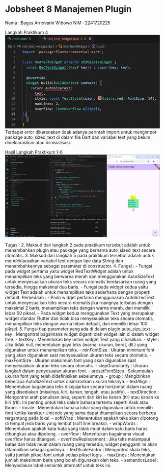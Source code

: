 # Jobsheet 8 Manajemen Plugin

Nama : Bagus Arnovario Wibowo
NIM : 2241720225

Langkah Praktikum 4
![Screenshot Hasil Langkah Praktikum 4](images/Langkah_Praktikum_4.png)<br/>
Terdapat error dikarenakan tidak adanya perintah import untuk mengimpor package auto_sized_text di dalam file Dart dan variabel text yang belum dideklarasikan atau diinisialisasi.

Hasil Langkah Praktikum 1-6
![Screenshot Hasil Langkah Praktikum 4](images/Hasil_Langkah_Praktikum_1-6.png)

Tugas : 
2. Maksud dari langkah 2 pada praktikum tersebut adalah untuk menambahkan plugin atau package yang bernama auto_sized_text secara otomatis.
3. Maksud dari langkah 5 pada praktikum tersebut adalah untuk mendeklarasikan variabel text dengan tipe data String dan menambahkannya sebagai parameter di constructor.
4. Fungsi : 
    - Fungsi pada widget pertama yaitu widget RedTextWidget adalah untuk menampilkan teks yang berwarna merah dan menggunakan AutoSizeText untuk menyesuaikan ukuran teks secara otomatis berdasarkan ruang yang tersedia, hingga maksimal dua baris.
    - Fungsi pada widget kedua yaitu widget Text adalah untuk menampilkan teks sederhana dengan properti default.
   Perbedaan :
    - Pada widget pertama menggunakan AutoSizedText untuk menyesuaikan teks secara otomatis jika ruangnya terbatas dengan maksimal 2 baris, menampilkan teks dengan warna merah, dan memiliki lebar 50 piksel.
    - Pada widget kedua menggunakan Text yang merupakan widget standar Flutter dan tidak bisa menyesuaikan teks secara otomatis, menampilkan teks dengan warna hitam default, dan memiliki lebar 100 piksel.
5. Fungsi tiap parameter yang ada di dalam plugin auto_size_text :
    - key :
    Mengontrol bagaimana widget diganti oleh widget lain di dalam widget tree.
    - textKey : 
    Menentukan key untuk widget Text yang dihasilkan.
    - style :
    Jika tidak null, menentukan gaya teks (warna, ukuran, berat, dll.) yang digunakan untuk menampilkan teks.
    - minFontSize :
    Ukuran minimum font yang akan digunakan saat menyesuaikan ukuran teks secara otomatis.
    - maxFontSize :
    Ukuran maksimum font yang akan digunakan saat menyesuaikan ukuran teks secara otomatis.
    - stepGranularity :
    Ukuran langkah dalam penyesuaian ukuran font.
    - presetFontSizes :
    Sekumpulan ukuran font yang telah didefinisikan sebelumnya.
    - group :
    Mengizinkan beberapa AutoSizeText untuk disinkronkan ukuran teksnya.
    - textAlign :
    Menentukan bagaimana teks disejajarkan secara horizontal dalam ruang yang disediakan (misalnya, kiri, kanan, tengah, atau justify).
    - textDirection :
    Mengontrol arah penulisan teks, seperti dari kiri ke kanan (ltr) atau kanan ke kiri (rtl). Ini penting untuk teks dalam bahasa tertentu seperti Arab atau Ibrani.
    - locale :
    Menentukan bahasa lokal yang digunakan untuk memilih font ketika karakter Unicode yang sama dapat ditampilkan secara berbeda tergantung pada lokal.
    - softWrap :
    Menentukan apakah teks akan dipotong di tempat jeda baris yang lembut (soft line breaks).
    - wrapWords :
    Menentukan apakah kata-kata yang tidak muat dalam satu baris harus dibungkus atau dipotong.
    - overflow :
    Menentukan bagaimana visual overflow harus ditangani.
    - overflowReplacement : 
    Jika teks melampaui batas dan tidak muat dalam ruang yang tersedia, widget pengganti ini akan ditampilkan sebagai gantinya.
    - textScaleFactor :
    Mengontrol skala teks, yaitu jumlah piksel font untuk setiap piksel logis.
    - maxLines : 
    Menentukan jumlah maksimum baris yang boleh digunakan oleh teks.
    - semanticsLabel :
    Menyediakan label semantik alternatif untuk teks ini.